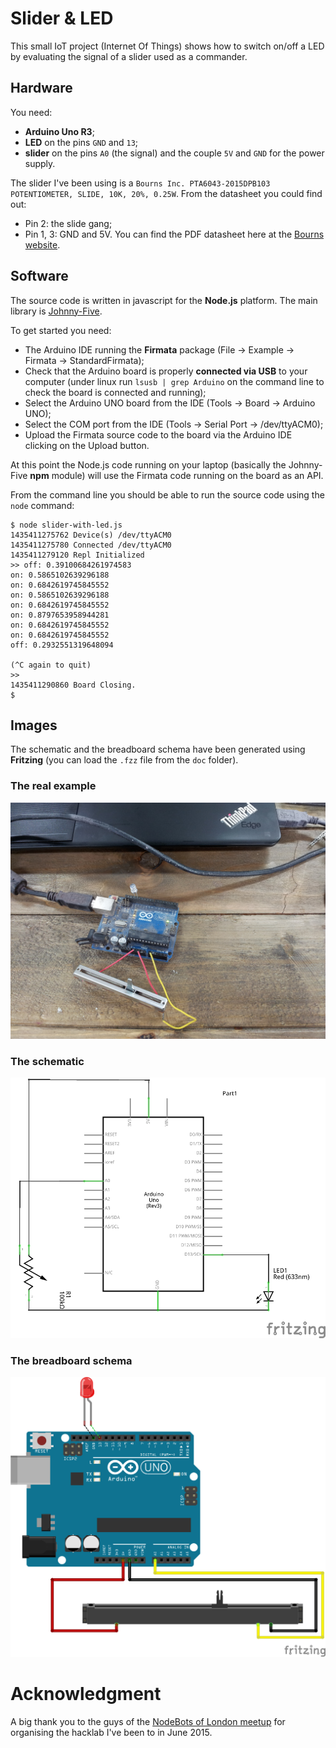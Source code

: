# Slider & LED

This small IoT project (Internet Of Things) shows how to switch on/off a LED by evaluating the signal of a slider used as a commander.

## Hardware

You need:
- __Arduino Uno R3__;
- __LED__ on the pins `GND` and `13`;
- __slider__ on the pins `A0` (the signal) and the couple `5V` and `GND` for the power supply.

The slider I've been using is a `Bourns Inc. PTA6043-2015DPB103 POTENTIOMETER, SLIDE, 10K, 20%, 0.25W`. From the datasheet you could find out:
- Pin 2: the slide gang;
- Pin 1, 3: GND and 5V.
You can find the PDF datasheet here at the [Bourns website](http://www.bourns.com/data/global/pdfs/pta.pdf). 

## Software

The source code is written in javascript for the __Node.js__ platform. The main library is [Johnny-Five](http://johnny-five.io).

To get started you need:
* The Arduino IDE running the __Firmata__ package (File -> Example -> Firmata -> StandardFirmata);
* Check that the Arduino board is properly __connected via USB__ to your computer (under linux run `lsusb | grep Arduino` on the command line to check the board is connected and running);
* Select the Arduino UNO board from the IDE (Tools -> Board -> Arduino UNO);
* Select the COM port from the IDE (Tools -> Serial Port -> /dev/ttyACM0);
* Upload the Firmata source code to the board via the Arduino IDE clicking on the Upload button.

At this point the Node.js code running on your laptop (basically the Johnny-Five __npm__ module) will use the Firmata code running on the board as an API.

From the command line you should be able to run the source code using the `node` command:
```
$ node slider-with-led.js 
1435411275762 Device(s) /dev/ttyACM0 
1435411275780 Connected /dev/ttyACM0 
1435411279120 Repl Initialized 
>> off: 0.39100684261974583
on: 0.5865102639296188
on: 0.6842619745845552
on: 0.5865102639296188
on: 0.6842619745845552
on: 0.8797653958944281
on: 0.6842619745845552
on: 0.6842619745845552
off: 0.2932551319648094

(^C again to quit)
>> 
1435411290860 Board Closing. 
$
```

## Images

The schematic and the breadboard schema have been generated using __Fritzing__ (you can load the `.fzz` file from the `doc` folder).

### The real example
![The setup](/doc/ArduinoUno_Slider_LED.jpg)

### The schematic
![Schematic](/doc/ArduinoUno_Slider_LED_schem.png)

### The breadboard schema
![Breadboard](/doc/ArduinoUno_Slider_LED_bb.png)

# Acknowledgment

A big thank you to the guys of the [NodeBots of London meetup](http://www.meetup.com/NodeBots-of-London) for organising the hacklab I've been to in June 2015.